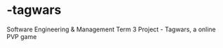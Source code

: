 -tagwars
========

Software Engineering &amp; Management Term 3 Project - Tagwars, a online PVP game
